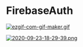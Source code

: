 # FirebaseAuth

[![ezgif-com-gif-maker.gif](https://i.postimg.cc/8z9VcPdV/ezgif-com-gif-maker.gif)](https://postimg.cc/68rP1K1H)

[![2020-09-23-18-29-39.png](https://i.postimg.cc/FzbLYPnX/2020-09-23-18-29-39.png)](https://postimg.cc/xNCC7P26)
